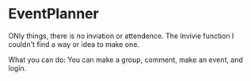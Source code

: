 
# EventPlanner


ONly things, there is no inviation or attendence. The Invivie function I couldn't find a way or idea to make one.

What you can do: You can make a group, comment, make an event, and login. 
